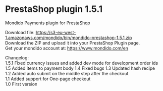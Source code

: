 PrestaShop plugin 1.5.1
==========

Mondido Payments plugin for PrestaShop  

Download file: https://s3-eu-west-1.amazonaws.com/mondido/bin/mondido-prestashop-1.5.1.zip   
Download the ZIP and upload it into your PrestaShop Plugin page.   
Get your mondido account at: https://www.mondido.com/en   


Changelog:   
1.5.1 Fixed currency issues and added dev mode for development order ids
1.5 Added items to payment body
1.4 Fixed bugs
1.3 Updated hash recipe   
1.2 Added auto submit on the middle step after the checkout    
1.1 Added support for One-page checkout   
1.0 First version   
